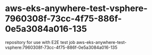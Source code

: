 # aws-eks-anywhere-test-vsphere-7960308f-73cc-4f75-886f-0e5a3084a016-135
repository for use with E2E test job aws-eks-anywhere-test-vsphere:7960308f-73cc-4f75-886f-0e5a3084a016-135
